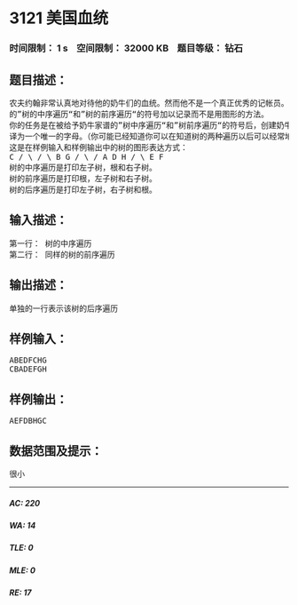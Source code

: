 # 3121 美国血统   
### 时间限制： 1 s&nbsp;&nbsp;&nbsp;&nbsp;空间限制： 32000 KB&nbsp;&nbsp;&nbsp;&nbsp;题目等级： 钻石  
## 题目描述：  

<pre>
农夫约翰非常认真地对待他的奶牛们的血统。然而他不是一个真正优秀的记帐员。他把他的奶牛们的家谱作成二叉树，并且把二叉树以更线性  
的”树的中序遍历“和”树的前序遍历“的符号加以记录而不是用图形的方法。  
你的任务是在被给予奶牛家谱的”树中序遍历“和”树前序遍历“的符号后，创建奶牛家谱的”树的后序遍历“的符号。每一头奶牛的姓名被  
译为一个唯一的字母。（你可能已经知道你可以在知道树的两种遍历以后可以经常地重建这棵树。）显然，这里的树不会有多余26个的顶点。  
这是在样例输入和样例输出中的树的图形表达方式：
C / \ / \ B G / \ / A D H / \ E F
树的中序遍历是打印左子树，根和右子树。  
树的前序遍历是打印根，左子树和右子树。  
树的后序遍历是打印左子树，右子树和根。
</pre>
  
  
## 输入描述：  

<pre>
第一行： 树的中序遍历  
第二行： 同样的树的前序遍历
</pre>
  
  
## 输出描述：  

<pre>
单独的一行表示该树的后序遍历
</pre>
  
  
## 样例输入：  

<pre>
ABEDFCHG  
CBADEFGH
</pre>
  
  
## 样例输出：  

<pre>
AEFDBHGC
</pre>
  
  
## 数据范围及提示：  

<pre>
很小
</pre>
  
  
***  

##### AC: 220  
##### WA: 14  
##### TLE: 0  
##### MLE: 0  
##### RE: 17  
